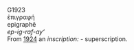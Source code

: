 <body>
  <p>G1923<br>  ἐπιγραφή  <br> epigraphē  <br><i>ep-ig-raf-ay‘ </i><br>From <a href="g1924.htm">1924</a>  an <i>inscription:</i> - superscription.<br></p>
 </body>